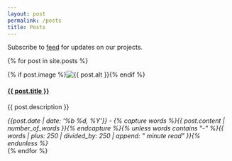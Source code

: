 ```yaml
---
layout: post
permalink: /posts
title: Posts
---
```

<div class="notice">Subscribe to <a href="{{ site.baseurl }}/feed" target="_blank" data-goatcounter-click="feed" data-umami-event="feed">feed</a> for updates on our projects.</div>

{% for post in site.posts %}
<section>
  {% if post.image %}<img alt="{{ post.alt }}" src="{{ post.image | prepend: site.baseurl | prepend: site.url }}">{% endif %}
  <h4><a href="{{ post.url | prepend: site.baseurl | prepend: site.url }}">{{ post.title }}</a></h4>
  <p>{{ post.description }}</p>
  <cite>{{post.date | date: '%b %d, %Y'}} - {% capture words %}{{ post.content | number_of_words }}{% endcapture %}{% unless words contains "-" %}{{ words | plus: 250 | divided_by: 250 | append: " minute read" }}{% endunless %}</cite>
</section>
{% endfor %}